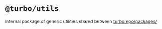 # `@turbo/utils`

Internal package of generic utilities shared between [turborepo/packages/](https://github.com/vercel/turbo/tree/main/packages)

